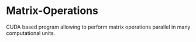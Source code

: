 # Matrix-Operations
CUDA based program allowing to perform matrix operations parallel in many computational units.
